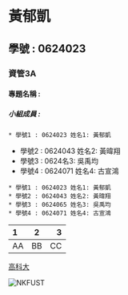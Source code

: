 # 黃郁凱

## 學號 : 0624023

### 資管3A


#### 專題名稱 : 

##### 小組成員 : 
 `* 學號1 : 0624023 姓名1: 黃郁凱`
 * 學號2 : 0624043 姓名2: 黃暐翔
 * 學號3 : 0624名3: 吳禹均
 * 學號4 : 0624071 姓名4: 古宣鴻
 
 ```
 * 學號1 : 0624023 姓名1: 黃郁凱
 * 學號2 : 0624043 姓名2: 黃暐翔
 * 學號3 : 0624065 姓名3: 吳禹均
 * 學號4 : 0624071 姓名4: 古宣鴻
 ```
|1|2|3|
|:-|:-:|-:|
|AA|BB|CC|
 
[高科大](https://www.nkust.edu.tw/index.php)

![NKFUST](182513897.png "高科大第一校區")
